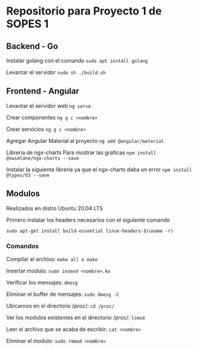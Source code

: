 # Repositorio para Proyecto 1 de SOPES 1

## Backend - Go

Instalar golang con el comando
```sudo apt install golang```

Levantar el servidor
```sudo sh ./build.sh```

## Frontend - Angular

Levantar el servidor web
```ng serve```

Crear componentes
```ng g c <nombre>```

Crear servicios
```ng g s <nombre>```

Agregar Angular Material al proyecto
```ng add @angular/material```

Libreria de ngx-charts
Para mostrar las graficas
```npm install @swimlane/ngx-charts --save```

Instalar la siguiente libreria ya que el ngx-charts daba un error
```npm install @types/d3 --save```


## Modulos
Realizados en distro Ubuntu 20.04 LTS

Primero instalar los headers necesarios con el siguiente comando

```sudo apt-get install build-essential linux-headers-$(uname -r)```

### Comandos

Compilar el archivo:
```make all o make```

Insertar modulo:
```sudo insmod <nombre>.ko```

Verificar los mensajes:
```dmesg```

Eliminar el buffer de mensajes:
```sudo dmesg -C```

Ubicarnos en el directorio /proc/:
```cd /proc/```

Ver los modulos existentes en el directorio /proc/:
```lsmod```

Leer el archivo que se acaba de escribir:
```cat <nombre>```

Eliminar el modulo:
```sudo rmmod <nombre>```